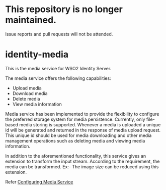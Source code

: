 # This repository is no longer maintained.
Issue reports and pull requests will not be attended.

# identity-media

This is the media service for WSO2 Identity Server.

The media service offers the following capabilities:
- Upload media
- Download media
- Delete media
- View media information

Media service has been implemented to provide the flexibility to configure the preferred storage system for media persistence. Currently, only file-based media storing is supported. Whenever a media is uploaded a unique id will be generated and returned in the response of media upload request. This unique id should be used for media downloading and other media management operations such as deleting media and viewing media information.

In addition to the aforementioned functionality, this service gives an extension to transform the input stream. According to the requirement, the media can be transformed. Ex:- The image size can be reduced using this extension.

Refer [Configuring Media Service](docs/README.md)
